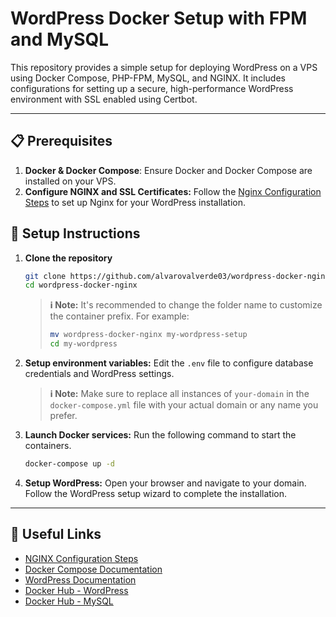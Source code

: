 # WordPress Docker Setup with FPM and MySQL

This repository provides a simple setup for deploying WordPress on a VPS using Docker Compose, PHP-FPM, MySQL, and NGINX. It includes configurations for setting up a secure, high-performance WordPress environment with SSL enabled using Certbot.

---

## 📋 Prerequisites

1.  **Docker & Docker Compose**: Ensure Docker and Docker Compose are installed on your VPS.
2. **Configure NGINX and SSL Certificates:** Follow the [Nginx Configuration Steps](./nginx-config) to set up Nginx for your WordPress installation.

## 🚀 Setup Instructions

1. **Clone the repository**
   ```sh
   git clone https://github.com/alvarovalverde03/wordpress-docker-nginx.git
   cd wordpress-docker-nginx
   ```

   > **ℹ️ Note:** It's recommended to change the folder name to customize the container prefix. For example:
   > ```sh
   > mv wordpress-docker-nginx my-wordpress-setup
   > cd my-wordpress
   > ```

2. **Setup environment variables:** Edit the `.env` file to configure database credentials and WordPress settings.
    
   > **ℹ️ Note:** Make sure to replace all instances of `your-domain` in the `docker-compose.yml` file with your actual domain or any name you prefer.
   
3. **Launch Docker services:** Run the following command to start the containers.
   ```sh
   docker-compose up -d
   ```

4. **Setup WordPress:** Open your browser and navigate to your domain. Follow the WordPress setup wizard to complete the installation.

---

## 🔗 Useful Links

- [NGINX Configuration Steps](./nginx-config)
- [Docker Compose Documentation](https://docs.docker.com/compose/)
- [WordPress Documentation](https://wordpress.org/documentation/)
- [Docker Hub - WordPress](https://hub.docker.com/_/wordpress/)
- [Docker Hub - MySQL](https://hub.docker.com/_/mysql/)
